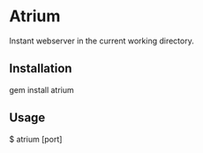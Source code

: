 Atrium
======

Instant webserver in the current working directory.


Installation
------------

  gem install atrium


Usage
-----

  $ atrium [port]
